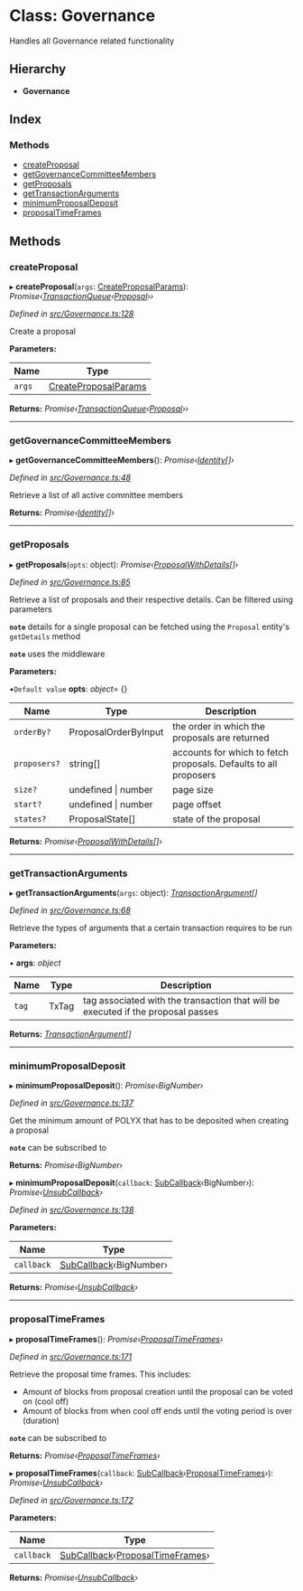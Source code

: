 # Class: Governance

Handles all Governance related functionality

## Hierarchy

* **Governance**

## Index

### Methods

* [createProposal](governance.md#createproposal)
* [getGovernanceCommitteeMembers](governance.md#getgovernancecommitteemembers)
* [getProposals](governance.md#getproposals)
* [getTransactionArguments](governance.md#gettransactionarguments)
* [minimumProposalDeposit](governance.md#minimumproposaldeposit)
* [proposalTimeFrames](governance.md#proposaltimeframes)

## Methods

###  createProposal

▸ **createProposal**(`args`: [CreateProposalParams](../interfaces/createproposalparams.md)): *Promise‹[TransactionQueue](transactionqueue.md)‹[Proposal](proposal.md)››*

*Defined in [src/Governance.ts:128](https://github.com/PolymathNetwork/polymesh-sdk/blob/90db508/src/Governance.ts#L128)*

Create a proposal

**Parameters:**

Name | Type |
------ | ------ |
`args` | [CreateProposalParams](../interfaces/createproposalparams.md) |

**Returns:** *Promise‹[TransactionQueue](transactionqueue.md)‹[Proposal](proposal.md)››*

___

###  getGovernanceCommitteeMembers

▸ **getGovernanceCommitteeMembers**(): *Promise‹[Identity](identity.md)[]›*

*Defined in [src/Governance.ts:48](https://github.com/PolymathNetwork/polymesh-sdk/blob/90db508/src/Governance.ts#L48)*

Retrieve a list of all active committee members

**Returns:** *Promise‹[Identity](identity.md)[]›*

___

###  getProposals

▸ **getProposals**(`opts`: object): *Promise‹[ProposalWithDetails](../interfaces/proposalwithdetails.md)[]›*

*Defined in [src/Governance.ts:85](https://github.com/PolymathNetwork/polymesh-sdk/blob/90db508/src/Governance.ts#L85)*

Retrieve a list of proposals and their respective details. Can be filtered using parameters

**`note`** details for a single proposal can be fetched using the `Proposal` entity's `getDetails` method

**`note`** uses the middleware

**Parameters:**

▪`Default value`  **opts**: *object*= {}

Name | Type | Description |
------ | ------ | ------ |
`orderBy?` | ProposalOrderByInput | the order in which the proposals are returned |
`proposers?` | string[] | accounts for which to fetch proposals. Defaults to all proposers |
`size?` | undefined &#124; number | page size |
`start?` | undefined &#124; number | page offset  |
`states?` | ProposalState[] | state of the proposal |

**Returns:** *Promise‹[ProposalWithDetails](../interfaces/proposalwithdetails.md)[]›*

___

###  getTransactionArguments

▸ **getTransactionArguments**(`args`: object): *[TransactionArgument](../globals.md#transactionargument)[]*

*Defined in [src/Governance.ts:68](https://github.com/PolymathNetwork/polymesh-sdk/blob/90db508/src/Governance.ts#L68)*

Retrieve the types of arguments that a certain transaction requires to be run

**Parameters:**

▪ **args**: *object*

Name | Type | Description |
------ | ------ | ------ |
`tag` | TxTag | tag associated with the transaction that will be executed if the proposal passes  |

**Returns:** *[TransactionArgument](../globals.md#transactionargument)[]*

___

###  minimumProposalDeposit

▸ **minimumProposalDeposit**(): *Promise‹BigNumber›*

*Defined in [src/Governance.ts:137](https://github.com/PolymathNetwork/polymesh-sdk/blob/90db508/src/Governance.ts#L137)*

Get the minimum amount of POLYX that has to be deposited when creating a proposal

**`note`** can be subscribed to

**Returns:** *Promise‹BigNumber›*

▸ **minimumProposalDeposit**(`callback`: [SubCallback](../globals.md#subcallback)‹BigNumber›): *Promise‹[UnsubCallback](../globals.md#unsubcallback)›*

*Defined in [src/Governance.ts:138](https://github.com/PolymathNetwork/polymesh-sdk/blob/90db508/src/Governance.ts#L138)*

**Parameters:**

Name | Type |
------ | ------ |
`callback` | [SubCallback](../globals.md#subcallback)‹BigNumber› |

**Returns:** *Promise‹[UnsubCallback](../globals.md#unsubcallback)›*

___

###  proposalTimeFrames

▸ **proposalTimeFrames**(): *Promise‹[ProposalTimeFrames](../interfaces/proposaltimeframes.md)›*

*Defined in [src/Governance.ts:171](https://github.com/PolymathNetwork/polymesh-sdk/blob/90db508/src/Governance.ts#L171)*

Retrieve the proposal time frames. This includes:

- Amount of blocks from proposal creation until the proposal can be voted on (cool off)
- Amount of blocks from when cool off ends until the voting period is over (duration)

**`note`** can be subscribed to

**Returns:** *Promise‹[ProposalTimeFrames](../interfaces/proposaltimeframes.md)›*

▸ **proposalTimeFrames**(`callback`: [SubCallback](../globals.md#subcallback)‹[ProposalTimeFrames](../interfaces/proposaltimeframes.md)›): *Promise‹[UnsubCallback](../globals.md#unsubcallback)›*

*Defined in [src/Governance.ts:172](https://github.com/PolymathNetwork/polymesh-sdk/blob/90db508/src/Governance.ts#L172)*

**Parameters:**

Name | Type |
------ | ------ |
`callback` | [SubCallback](../globals.md#subcallback)‹[ProposalTimeFrames](../interfaces/proposaltimeframes.md)› |

**Returns:** *Promise‹[UnsubCallback](../globals.md#unsubcallback)›*
